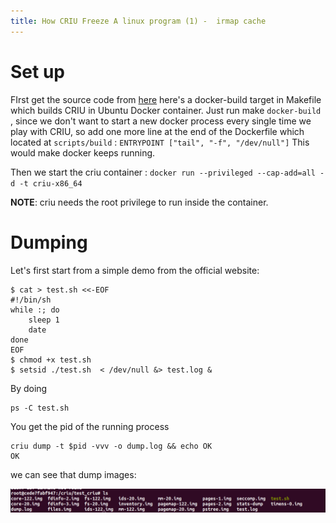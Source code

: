 ```yaml
---
title: How CRIU Freeze A linux program (1) -  irmap cache
---
```


# Set up
FIrst get the source code from [here](https://github.com/checkpoint-restore/criu)
here's a docker-build target in Makefile which builds CRIU in Ubuntu Docker container. Just run make `docker-build` , since we don't want to start a new docker process every single time we play with CRIU,  so add one more line at the end of the Dockerfile which located at `scripts/build` :
`ENTRYPOINT ["tail", "-f", "/dev/null"]`
This would make docker keeps running. 

Then we start the criu container :
`docker run --privileged --cap-add=all -d -t criu-x86_64`

**NOTE**: criu needs the root privilege to run inside the container.
# Dumping
Let's first start from a simple demo from the official website:

```
$ cat > test.sh <<-EOF
#!/bin/sh
while :; do
    sleep 1
    date
done
EOF
$ chmod +x test.sh
$ setsid ./test.sh  < /dev/null &> test.log &
```

By doing 
```
ps -C test.sh
```

You get the pid of the running process
```
criu dump -t $pid -vvv -o dump.log && echo OK
OK
```

we can see that dump images:

![dump](img/criu-dump.png)
